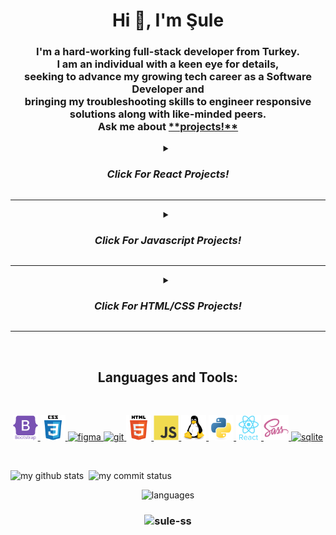 <h1 align="center">Hi 👋, I'm Şule</h1>
<h3 align="center">I'm a hard-working full-stack developer from Turkey. <br> I am an individual with a keen eye for details, <br> seeking to advance my growing tech career as a Software Developer and <br> bringing my troubleshooting skills to engineer responsive solutions along with like-minded peers.<br> Ask me about <a href="https://github.com/Sule-Ss?tab=repositories">**projects!**</a></h3>

<details align="center">
  <summary><h3><em>Click For React Projects!</em></h3></summary>

  <p><a href="https://sule-ss.github.io/random-user-app2/" target="_blank" rel="noreferrer">Random User App 2</a></p>
  <p><a href="https://recipe-app-router.netlify.app/" target="_blank" rel="noreferrer">Recipe App</a></p>
  <p><a href="https://shopping-store-site.netlify.app/" target="_blank" rel="noreferrer">Online Shopping Store with Router</a></p>
  <p><a href="https://sule-ss.github.io/random-user-app/" target="_blank" rel="noreferrer">Random User App 1</a></p>
  <p><a href="https://sule-ss.github.io/task-tracker/" target="_blank" rel="noreferrer">TASK TRACKER</a></p>
  <p><a href="https://sule-ss.github.io/todolist-with-react/" target="_blank" rel="noreferrer">Todo List</a></p>
  <p><a href="https://sule-ss.github.io/languages-cards/" target="_blank" rel="noreferrer">Languages Cards</a></p>
  <p><a href="https://sule-ss.github.io/populer-tour-places/" target="_blank" rel="noreferrer">Populer Tour Places</a></p>
  <p><a href="https://sule-ss.github.io/tic-tac-toe/" target="_blank" rel="noreferrer">Tic Tac Toe Game</a></p>  
</details>
  <hr/>
    
<details align="center">
  <summary><h3><em>Click For Javascript Projects!</em></h3></summary>
 
  <p><a href="https://sule-ss.github.io/weather-app/" target="_blank" rel="noreferrer">Weather App (js and jquery)</a></p>
  <p><a href="https://sule-ss.github.io/stopwatch-app/" target="_blank" rel="noreferrer">Stopwatch App</a></p>
  <p><a href="https://sule-ss.github.io/movie-seat-app/" target="_blank" rel="noreferrer">Movie Seat App</a></p>
  <p><a href="https://sule-ss.github.io/team-members-page/" target="_blank" rel="noreferrer">Team Members Page</a></p>
  <p><a href="https://sule-ss.github.io/digital-clock/" target="_blank" rel="noreferrer">Digital Clock</a></p>
  <p><a href="https://sule-ss.github.io/Checkout-Page/" target="_blank" rel="noreferrer">Checkout Page</a></p>
  <p><a href="https://sule-ss.github.io/Tennis-Score/" target="_blank" rel="noreferrer">Tennis Score</a></p>
  <p><a href="https://sule-ss.github.io/Guess-The-Number/" target="_blank" rel="noreferrer">Guess The Number</a></p>
  <p><a href="https://sule-ss.github.io/Lottery-Game/" target="_blank" rel="noreferrer">Lottery Game</a></p>
  <p><a href="https://sule-ss.github.io/Ios-Calculator/" target="_blank" rel="noreferrer">IOS Calculator</a></p>
  <p><a href="https://sule-ss.github.io/ToDo-List/" target="_blank" rel="noreferrer">ToDo List</a></p>
  <p><a href="https://sule-ss.github.io/Age-Calculator/" target="_blank" rel="noreferrer">Age Calculator</a></p>
  <p><a href="https://sule-ss.github.io/Calculator-Game/" target="_blank" rel="noreferrer">Calculator Game</a></p>
 
</details>
  <hr/>

<details align="center">
  <summary><h3><em>Click For HTML/CSS Projects!</em></h3></summary>
  
  <p><a href="https://sule-ss.github.io/Portfolio-Building-Bootstrap/" target="_blank" rel="noreferrer">Portfolio Building-Bootstrap</a></p>
  <p><a href="https://sule-ss.github.io/team-members-page/" target="_blank" rel="noreferrer">Team Members Page</a></p>
  <p><a href="https://sule-ss.github.io/sass-project/index.html" target="_blank" rel="noreferrer">Portfolio-SASS/SCSS</a></p>
  <p><a href="https://sule-ss.github.io/booklist-with-bootstrap/" target="_blank" rel="noreferrer">Book List-Bootstrap</a></p>
  <p><a href="https://sule-ss.github.io/sass-basic-project/" target="_blank" rel="noreferrer">SASS Basic Page</a></p>
  <p><a href="https://sule-ss.github.io/Google-Page-Clone/" target="_blank" rel="noreferrer">Google Page Clone</a></p>
  <p><a href="https://sule-ss.github.io/Website-Page-Design/" target="_blank" rel="noreferrer">Web Design</a></p>
  <p><a href="https://sule-ss.github.io/Checkout-Form/" target="_blank" rel="noreferrer">Checkout Form</a></p>
  <p><a href="https://sule-ss.github.io/Parallax-WebSite/" target="_blank" rel="noreferrer">Parallax WebSite</a></p>
  <p><a href="https://sule-ss.github.io/Flexbox-With-MediaQuery/" target="_blank" rel="noreferrer">Flexbox With MediaQuery</a></p>
  <p><a href="https://sule-ss.github.io/Flowers-Flex-And-Float-Example/" target="_blank" rel="noreferrer">Flowers Flex and Float</a></p>
  <p><a href="https://github.com/Sule-Ss/Hogwarts-Admission-Form" target="_blank" rel="noreferrer">Hogwarts Admission Form</a></p>
  <p><a href="https://sule-ss.github.io/Pizza-Order-Form/" target="_blank" rel="noreferrer">Pizza Order Form</a></p>
  <p><a href="https://sule-ss.github.io/Sing-Up-Form/" target="_blank" rel="noreferrer">Sign Up Form</a></p>
  <p><a href="https://sule-ss.github.io/Netflix-Form-Page/" target="_blank" rel="noreferrer">NetFlix Form Page</a></p>
  <p><a href="https://github.com/Sule-Ss/VoltranClub-Page" target="_blank" rel="noreferrer">VoltranClub Page</a></p>
  <p><a href="https://sule-ss.github.io/Web-Page-With-HTML-CSS/" target="_blank" rel="noreferrer">Web Page Design</a></p>
</details>
  <hr/>

<p>&nbsp</p>

<h2 align="center"> Languages and Tools: </h2>
<p>&nbsp</p>
<p align="center"> <a href="https://getbootstrap.com" target="_blank" rel="noreferrer"> <img src="https://raw.githubusercontent.com/devicons/devicon/master/icons/bootstrap/bootstrap-plain-wordmark.svg" alt="bootstrap" width="40" height="40"/> </a> <a href="https://www.w3schools.com/css/" target="_blank" rel="noreferrer"> <img src="https://raw.githubusercontent.com/devicons/devicon/master/icons/css3/css3-original-wordmark.svg" alt="css3" width="40" height="40"/> </a> <a href="https://www.figma.com/" target="_blank" rel="noreferrer"> <img src="https://www.vectorlogo.zone/logos/figma/figma-icon.svg" alt="figma" width="40" height="40"/> </a> <a href="https://git-scm.com/" target="_blank" rel="noreferrer"> <img src="https://www.vectorlogo.zone/logos/git-scm/git-scm-icon.svg" alt="git" width="40" height="40"/> </a> <a href="https://www.w3.org/html/" target="_blank" rel="noreferrer"> <img src="https://raw.githubusercontent.com/devicons/devicon/master/icons/html5/html5-original-wordmark.svg" alt="html5" width="40" height="40"/> </a> <a href="https://developer.mozilla.org/en-US/docs/Web/JavaScript" target="_blank" rel="noreferrer"> <img src="https://raw.githubusercontent.com/devicons/devicon/master/icons/javascript/javascript-original.svg" alt="javascript" width="40" height="40"/> </a> <a href="https://www.linux.org/" target="_blank" rel="noreferrer"> <img src="https://raw.githubusercontent.com/devicons/devicon/master/icons/linux/linux-original.svg" alt="linux" width="40" height="40"/> </a> <a href="https://www.python.org" target="_blank" rel="noreferrer"> <img src="https://raw.githubusercontent.com/devicons/devicon/master/icons/python/python-original.svg" alt="python" width="40" height="40"/> </a> <a href="https://reactjs.org/" target="_blank" rel="noreferrer"> <img src="https://raw.githubusercontent.com/devicons/devicon/master/icons/react/react-original-wordmark.svg" alt="react" width="40" height="40"/> </a> <a href="https://sass-lang.com" target="_blank" rel="noreferrer"> <img src="https://raw.githubusercontent.com/devicons/devicon/master/icons/sass/sass-original.svg" alt="sass" width="40" height="40"/> </a> <a href="https://www.sqlite.org/" target="_blank" rel="noreferrer"> <img src="https://www.vectorlogo.zone/logos/sqlite/sqlite-icon.svg" alt="sqlite" width="40" height="40"/> </a> </p>
<p>&nbsp</p>

<p align="left">
<img src="https://github-readme-stats.vercel.app/api?username=sule-ss&theme=chartreuse-dark" alt="my github stats" width="49%"/>&nbsp;
<img src="https://github-readme-streak-stats.herokuapp.com/?user=sule-ss&theme=chartreuse-dark" alt="my commit status" width="49%" /> </p>
<p align="center"> <img src="https://github-readme-stats.vercel.app/api/top-langs/?username=sule-ss&theme=chartreuse-dark&layout=compact" alt="languages" width="50%" > </p>

<h3 align="center"> <img src="https://komarev.com/ghpvc/?username=sule-ss&label=Profile%20views&color=0e75b6&style=flat" alt="sule-ss" /> </h3>
